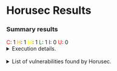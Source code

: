 <h1>Horusec Results</h1>
<h3>Summary results</h3>
<span title="Critical" style="color:red">C</span>: 1
<span title="High" style="color:orange">H</span>: 1 
<span title="Medium" style="color:yellow">M</span>: 1 
<span title="Low" style="color:green">L</span>: 1 
<span title="Info" style="color:blue">I</span>: 0 
<span title="Unknown" style="color:red">U</span>: 0<br>
<details><summary>Execution details.</summary><ul><li><strong>Scan ID</strong>: e6559b8f-a04c-44a0-8e61-8e742684ecf9</li>
<li><strong>Horusec Version</strong>: v2.8.0</li>
<li><strong>Status</strong>: success</li>
<li><strong>Errors</strong>: </li></ul></details>
<br>
<details><summary>List of vulnerabilities found by Horusec.</summary><table><tr><th>Severity</th><th>File</th><th>Line/Column</th><th>Rule ID</th><th>Details</th><th>Vuln ID</th></tr><tr><td>CRITICAL</td><td><a href="https://github.com/undefined/blob/undefined/tests/metrics/test_metricsbuilder.py">tests/metrics/test_metricsbuilder.py</a></td><td>246:42</td><td>HS-LEAKS-27</td><td><details><summary>More...</summary>(1/1) * Possible vulnerability detected: Password found in a hardcoded URL
A password was found in a hardcoded URL, this can lead to not only the leak of this password but also a failure point to some more sophisticated CSRF and SSRF attacks. Check CWE-352 (https://cwe.mitre.org/data/definitions/352.html) and CWE-918 (https://cwe.mitre.org/data/definitions/918.html) for more details.</details></td><td>88d665ec-500e-4747-a0b8-71943e25ad6d</td></tr><tr><td>HIGH</td><td><a href="https://github.com/undefined/blob/undefined/tests/metrics/test_metricsbuilder.py">tests/metrics/test_metricsbuilder.py</a></td><td>246:42</td><td>HS-LEAKS-27</td><td><details><summary>More...</summary>(1/1) * Possible vulnerability detected: Password found in a hardcoded URL
A password was found in a hardcoded URL, this can lead to not only the leak of this password but also a failure point to some more sophisticated CSRF and SSRF attacks. Check CWE-352 (https://cwe.mitre.org/data/definitions/352.html) and CWE-918 (https://cwe.mitre.org/data/definitions/918.html) for more details.</details></td><td>88d665ec-500e-4747-a0b8-71943e25ad6d</td></tr><tr><td>MEDIUM</td><td><a href="https://github.com/undefined/blob/undefined/tests/metrics/test_metricsbuilder.py">tests/metrics/test_metricsbuilder.py</a></td><td>246:42</td><td>HS-LEAKS-27</td><td><details><summary>More...</summary>(1/1) * Possible vulnerability detected: Password found in a hardcoded URL
A password was found in a hardcoded URL, this can lead to not only the leak of this password but also a failure point to some more sophisticated CSRF and SSRF attacks. Check CWE-352 (https://cwe.mitre.org/data/definitions/352.html) and CWE-918 (https://cwe.mitre.org/data/definitions/918.html) for more details.</details></td><td>88d665ec-500e-4747-a0b8-71943e25ad6d</td></tr><tr><td>LOW</td><td><a href="https://github.com/undefined/blob/undefined/tests/metrics/test_metricsbuilder.py">tests/metrics/test_metricsbuilder.py</a></td><td>246:42</td><td>HS-LEAKS-27</td><td><details><summary>More...</summary>(1/1) * Possible vulnerability detected: Password found in a hardcoded URL
A password was found in a hardcoded URL, this can lead to not only the leak of this password but also a failure point to some more sophisticated CSRF and SSRF attacks. Check CWE-352 (https://cwe.mitre.org/data/definitions/352.html) and CWE-918 (https://cwe.mitre.org/data/definitions/918.html) for more details.</details></td><td>88d665ec-500e-4747-a0b8-71943e25ad6d</td></tr></table></details>
